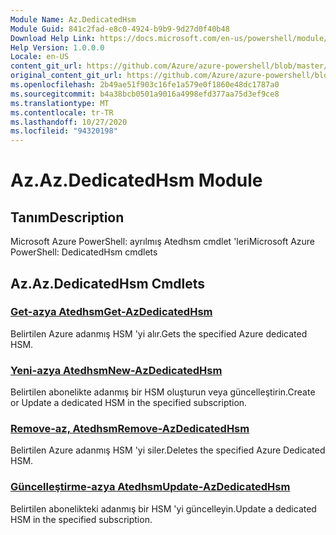 ```yaml
---
Module Name: Az.DedicatedHsm
Module Guid: 841c2fad-e8c0-4924-b9b9-9d27d0f40b48
Download Help Link: https://docs.microsoft.com/en-us/powershell/module/az.dedicatedhsm
Help Version: 1.0.0.0
Locale: en-US
content_git_url: https://github.com/Azure/azure-powershell/blob/master/src/DedicatedHsm/help/Az.DedicatedHsm.md
original_content_git_url: https://github.com/Azure/azure-powershell/blob/master/src/DedicatedHsm/help/Az.DedicatedHsm.md
ms.openlocfilehash: 2b49ae51f903c16fe1a579e0f1860e48dc1787a0
ms.sourcegitcommit: b4a38bcb0501a9016a4998efd377aa75d3ef9ce8
ms.translationtype: MT
ms.contentlocale: tr-TR
ms.lasthandoff: 10/27/2020
ms.locfileid: "94320198"
---
```

# <span data-ttu-id="8fcba-101">Az.</span><span class="sxs-lookup"><span data-stu-id="8fcba-101">Az.DedicatedHsm Module</span></span>
## <span data-ttu-id="8fcba-102">Tanım</span><span class="sxs-lookup"><span data-stu-id="8fcba-102">Description</span></span>
<span data-ttu-id="8fcba-103">Microsoft Azure PowerShell: ayrılmış Atedhsm cmdlet 'leri</span><span class="sxs-lookup"><span data-stu-id="8fcba-103">Microsoft Azure PowerShell: DedicatedHsm cmdlets</span></span>

## <span data-ttu-id="8fcba-104">Az.</span><span class="sxs-lookup"><span data-stu-id="8fcba-104">Az.DedicatedHsm Cmdlets</span></span>
### [<span data-ttu-id="8fcba-105">Get-azya Atedhsm</span><span class="sxs-lookup"><span data-stu-id="8fcba-105">Get-AzDedicatedHsm</span></span>](Get-AzDedicatedHsm.md)
<span data-ttu-id="8fcba-106">Belirtilen Azure adanmış HSM 'yi alır.</span><span class="sxs-lookup"><span data-stu-id="8fcba-106">Gets the specified Azure dedicated HSM.</span></span>

### [<span data-ttu-id="8fcba-107">Yeni-azya Atedhsm</span><span class="sxs-lookup"><span data-stu-id="8fcba-107">New-AzDedicatedHsm</span></span>](New-AzDedicatedHsm.md)
<span data-ttu-id="8fcba-108">Belirtilen abonelikte adanmış bir HSM oluşturun veya güncelleştirin.</span><span class="sxs-lookup"><span data-stu-id="8fcba-108">Create or Update a dedicated HSM in the specified subscription.</span></span>

### [<span data-ttu-id="8fcba-109">Remove-az, Atedhsm</span><span class="sxs-lookup"><span data-stu-id="8fcba-109">Remove-AzDedicatedHsm</span></span>](Remove-AzDedicatedHsm.md)
<span data-ttu-id="8fcba-110">Belirtilen Azure adanmış HSM 'yi siler.</span><span class="sxs-lookup"><span data-stu-id="8fcba-110">Deletes the specified Azure Dedicated HSM.</span></span>

### [<span data-ttu-id="8fcba-111">Güncelleştirme-azya Atedhsm</span><span class="sxs-lookup"><span data-stu-id="8fcba-111">Update-AzDedicatedHsm</span></span>](Update-AzDedicatedHsm.md)
<span data-ttu-id="8fcba-112">Belirtilen abonelikteki adanmış bir HSM 'yi güncelleyin.</span><span class="sxs-lookup"><span data-stu-id="8fcba-112">Update a dedicated HSM in the specified subscription.</span></span>

